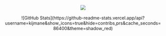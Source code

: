 <div align="center">
    <img src="https://capsule-render.vercel.app/api?type=venom&height=200&text=Expect%20the%20unexpected!&fontSize=40&color=0:6E1D0C,100&fontColor=D7D7D7"><br><br>
    ![GitHub Stats](https://github-readme-stats.vercel.app/api?username=kijmane&show_icons=true&hide=contribs,prs&cache_seconds=86400&theme=shadow_red)
</div>
